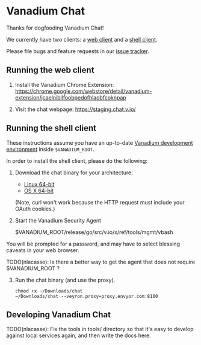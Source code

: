 # Vanadium Chat

Thanks for dogfooding Vanadium Chat!

We currently have two clients: a [web client][client-web] and a [shell
client][client-shell].

Please file bugs and feature requests in our [issue tracker][issue-tracker].

<a name="client-web"></a>
## Running the web client

1. Install the Vanadium Chrome Extension:
  <https://chrome.google.com/webstore/detail/vanadium-extension/jcaelnibllfoobpedofhlaobfcoknpap>

2. Visit the chat webpage: <https://staging.chat.v.io/>

<a name="client-shell"></a>
## Running the shell client

These instructions assume you have an up-to-date [Vanadium development
environment] inside `$VANADIUM_ROOT`.

In order to install the shell client, please do the following:

1. Download the chat binary for your architecture:

   * [Linux 64-bit][download-linux-amd64]
   * [OS X 64-bit][download-darwin-amd64]

   (Note, curl won't work because the HTTP request must include your OAuth
   cookies.)

2. Start the Vanadium Security Agent

      $VANADIUM_ROOT/release/go/src/v.io/x/ref/tools/mgmt/vbash

  You will be prompted for a password, and may have to select blessing caveats
  in your web browser.

  TODO(nlacasse): Is there a better way to get the agent that does not require
  $VANADIUM_ROOT ?

3. Run the chat binary (and use the proxy).

       chmod +x ~/Downloads/chat
       ~/Downloads/chat --veyron.proxy=proxy.envyor.com:8100

 <a name="developing"></a>
## Developing Vanadium Chat

TODO(nlacasse): Fix the tools in tools/ directory so that it's easy to develop
against local services again, and then write the docs here.

[client-shell]: #client-shell
[client-web]: #client-web
[download-linux-amd64]: binaries/chat-linux-amd64/chat
[download-darwin-amd64]: binaries/chat-darwin-amd64/chat
[issue-tracker]: https://github.com/veyron/chat/issues
[Vanadium development environment]: http://go/veyron-development
